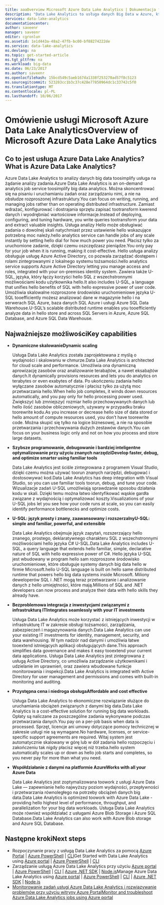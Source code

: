 ```yaml
---
title: aaaOverview Microsoft Azure Data Lake Analytics | Dokumentacja firmy Microsoft
description: "Data Lake Analytics to usługa danych Big Data w Azure, który umożliwia toodrive danych firmy przy użyciu danych uzyskanych z danych w chmurze hello, niezależnie od rozmiaru lub w których jest."
services: data-lake-analytics
documentationcenter: 
author: saveenr
manager: saveenr
editor: cgronlun
ms.assetid: 1e1d443a-48a2-47fb-bc00-bf88274222de
ms.service: data-lake-analytics
ms.devlang: na
ms.topic: get-started-article
ms.tgt_pltfrm: na
ms.workload: big-data
ms.date: 06/23/2017
ms.author: saveenr
ms.openlocfilehash: 15bcd549c5aeb167da1338f253270ad57f8c5123
ms.sourcegitcommit: 523283cc1b3c37c428e77850964dc1c33742c5f0
ms.translationtype: MT
ms.contentlocale: pl-PL
ms.lasthandoff: 10/06/2017
---
```

# <a name="overview-of-microsoft-azure-data-lake-analytics"></a><span data-ttu-id="2e82b-103">Omówienie usługi Microsoft Azure Data Lake Analytics</span><span class="sxs-lookup"><span data-stu-id="2e82b-103">Overview of Microsoft Azure Data Lake Analytics</span></span>
## <a name="what-is-azure-data-lake-analytics"></a><span data-ttu-id="2e82b-104">Co to jest usługa Azure Data Lake Analytics?</span><span class="sxs-lookup"><span data-stu-id="2e82b-104">What is Azure Data Lake Analytics?</span></span>
<span data-ttu-id="2e82b-105">Azure Data Lake Analytics to analizy danych big data toosimplify usługa na żądanie analizy zadania.</span><span class="sxs-lookup"><span data-stu-id="2e82b-105">Azure Data Lake Analytics is an on-demand analytics job service toosimplify big data analytics.</span></span> <span data-ttu-id="2e82b-106">Można skoncentrować się na pisaniu i uruchamianiu zadań oraz zarządzaniu nimi, a nie na obsłudze rozproszonej infrastruktury.</span><span class="sxs-lookup"><span data-stu-id="2e82b-106">You can focus on writing, running, and managing jobs rather than on operating distributed infrastructure.</span></span> <span data-ttu-id="2e82b-107">Zamiast wdrażać, konfigurować i dostrajania sprzętu zapisać tootransform kwerend danych i wyodrębniać wartościowe informacje.</span><span class="sxs-lookup"><span data-stu-id="2e82b-107">Instead of deploying, configuring, and tuning hardware, you write queries tootransform your data and extract valuable insights.</span></span> <span data-ttu-id="2e82b-108">Usługa analizy Hello może obsługiwać zadania o dowolnej skali natychmiast przez ustawienie hello wskazujące potrzebną moc należy.</span><span class="sxs-lookup"><span data-stu-id="2e82b-108">hello analytics service can handle jobs of any scale instantly by setting hello dial for how much power you need.</span></span> <span data-ttu-id="2e82b-109">Płacisz tylko za uruchomione zadanie, dzięki czemu oszczędzasz pieniądze.</span><span class="sxs-lookup"><span data-stu-id="2e82b-109">You only pay for your job when it is running, making it cost-effective.</span></span> <span data-ttu-id="2e82b-110">Hello usługa analizy obsługuje usługę Azure Active Directory, co pozwala zarządzać dostępem i rolami zintegrowanymi z lokalnego systemu tożsamości.</span><span class="sxs-lookup"><span data-stu-id="2e82b-110">hello analytics service supports Azure Active Directory letting you manage access and roles, integrated with your on-premises identity system.</span></span> <span data-ttu-id="2e82b-111">Zawiera także U-SQL, języka, który łączy korzyści hello SQL z wszechstronnymi możliwościami kodu użytkownika hello.</span><span class="sxs-lookup"><span data-stu-id="2e82b-111">It also includes U-SQL, a language that unifies hello benefits of SQL with hello expressive power of user code.</span></span> <span data-ttu-id="2e82b-112">Umożliwia skalowalne rozproszone środowisko uruchomieniowe języka U-SQL tooefficiently możesz analizować dane w magazynie hello i na serwerach SQL Azure, baza danych SQL Azure i usługi Azure SQL Data Warehouse.</span><span class="sxs-lookup"><span data-stu-id="2e82b-112">U-SQL’s scalable distributed runtime enables you tooefficiently analyze data in hello store and across SQL Servers in Azure, Azure SQL Database, and Azure SQL Data Warehouse.</span></span>

## <a name="key-capabilities"></a><span data-ttu-id="2e82b-113">Najważniejsze możliwości</span><span class="sxs-lookup"><span data-stu-id="2e82b-113">Key capabilities</span></span>
* <span data-ttu-id="2e82b-114">**Dynamiczne skalowanie**</span><span class="sxs-lookup"><span data-stu-id="2e82b-114">**Dynamic scaling**</span></span>
  
    <span data-ttu-id="2e82b-115">Usługa Data Lake Analytics została zaprojektowana z myślą o wydajności i skalowaniu w chmurze.</span><span class="sxs-lookup"><span data-stu-id="2e82b-115">Data Lake Analytics is architected for cloud scale and performance.</span></span>  <span data-ttu-id="2e82b-116">Umożliwia ona dynamiczną aprowizację zasobów oraz analizowanie terabajtów, a nawet eksabajtów danych.</span><span class="sxs-lookup"><span data-stu-id="2e82b-116">It dynamically provisions resources and lets you do analytics on terabytes or even exabytes of data.</span></span> <span data-ttu-id="2e82b-117">Po ukończeniu zadania hello wyłączane zasobów automatycznie i płacisz tylko za użytą moc przetwarzania hello.</span><span class="sxs-lookup"><span data-stu-id="2e82b-117">When hello job completes, it winds down resources automatically, and you pay only for hello processing power used.</span></span> <span data-ttu-id="2e82b-118">Zwiększyć lub zmniejszyć rozmiar hello przechowywanych danych lub hello ilość zasobów obliczeniowych, używany w przypadku braku toorewrite kodu.</span><span class="sxs-lookup"><span data-stu-id="2e82b-118">As you increase or decrease hello size of data stored or hello amount of compute resources used, you don’t have toorewrite code.</span></span> <span data-ttu-id="2e82b-119">Można skupić się tylko na logice biznesowej, a nie na sposobie przetwarzania i przechowywania dużych zestawów danych.</span><span class="sxs-lookup"><span data-stu-id="2e82b-119">You can focus on your business logic only and not on how you process and store large datasets.</span></span>
* <span data-ttu-id="2e82b-120">**Szybsze programowanie, debugowanie i bardziej inteligentne optymalizowanie przy użyciu znanych narzędzi**</span><span class="sxs-lookup"><span data-stu-id="2e82b-120">**Develop faster, debug, and optimize smarter using familiar tools**</span></span>
  
    <span data-ttu-id="2e82b-121">Data Lake Analytics jest ściśle zintegrowana z programem Visual Studio, dzięki czemu można używać toorun znanych narzędzi, debugować i dostosowywać kod.</span><span class="sxs-lookup"><span data-stu-id="2e82b-121">Data Lake Analytics has deep integration with Visual Studio, so you can use familiar tools toorun, debug, and tune your code.</span></span> <span data-ttu-id="2e82b-122">Wizualizacje zadań U-SQL umożliwiają sprawdzanie sposobu działania kodu w skali. Dzięki temu można łatwo identyfikować wąskie gardła związane z wydajnością i optymalizować koszty.</span><span class="sxs-lookup"><span data-stu-id="2e82b-122">Visualizations of your U-SQL jobs let you see how your code runs at scale, so you can easily identify performance bottlenecks and optimize costs.</span></span>
* <span data-ttu-id="2e82b-123">**U-SQL: język prosty i znany, zaawansowany i rozszerzalny**</span><span class="sxs-lookup"><span data-stu-id="2e82b-123">**U-SQL: simple and familiar, powerful, and extensible**</span></span>
  
    <span data-ttu-id="2e82b-124">Data Lake Analytics obejmuje język zapytań, rozszerzający hello znanego, prostego, deklaratywnego charakteru SQL z wszechstronnymi możliwościami hello języka C# U-SQL.</span><span class="sxs-lookup"><span data-stu-id="2e82b-124">Data Lake Analytics includes U-SQL, a query language that extends hello familiar, simple, declarative nature of SQL with hello expressive power of C#.</span></span> <span data-ttu-id="2e82b-125">Hello języka U-SQL jest wbudowany w program hello sam rozproszone środowisko uruchomieniowe, które obsługuje systemy danych big data hello w firmie Microsoft.</span><span class="sxs-lookup"><span data-stu-id="2e82b-125">hello U-SQL language is built on hello same distributed runtime that powers hello big data systems inside Microsoft.</span></span> <span data-ttu-id="2e82b-126">Miliony deweloperów SQL i .NET mogą teraz przetwarzanie i analizowanie danych z hello umiejętności, które mają.</span><span class="sxs-lookup"><span data-stu-id="2e82b-126">Millions of SQL and .NET developers can now process and analyze their data with hello skills they already have.</span></span>
* <span data-ttu-id="2e82b-127">**Bezproblemowa integracja z inwestycjami związanymi z infrastrukturą IT**</span><span class="sxs-lookup"><span data-stu-id="2e82b-127">**Integrates seamlessly with your IT investments**</span></span>
  
    <span data-ttu-id="2e82b-128">Usługa Data Lake Analytics może korzystać z istniejących inwestycji w infrastrukturę IT w zakresie obsługi tożsamości, zarządzania, zabezpieczeń i magazynowania danych.</span><span class="sxs-lookup"><span data-stu-id="2e82b-128">Data Lake Analytics can use your existing IT investments for identity, management, security, and data warehousing.</span></span> <span data-ttu-id="2e82b-129">W tym nadzór nad danymi i umożliwia łatwe tooextend istniejących aplikacji obsługujących dane.</span><span class="sxs-lookup"><span data-stu-id="2e82b-129">This approach simplifies data governance and makes it easy tooextend your current data applications.</span></span> <span data-ttu-id="2e82b-130">Usługa Data Lake Analytics jest zintegrowana z usługą Active Directory, co umożliwia zarządzanie użytkownikami i udzielanie im uprawnień, oraz zawiera wbudowane funkcje monitorowania i inspekcji.</span><span class="sxs-lookup"><span data-stu-id="2e82b-130">Data Lake Analytics is integrated with Active Directory for user management and permissions and comes with built-in monitoring and auditing.</span></span>
* <span data-ttu-id="2e82b-131">**Przystępna cena i niedroga obsługa**</span><span class="sxs-lookup"><span data-stu-id="2e82b-131">**Affordable and cost effective**</span></span>
  
    <span data-ttu-id="2e82b-132">Usługa Data Lake Analytics to ekonomiczne rozwiązanie służące do uruchamiania obciążeń związanych z danymi big data.</span><span class="sxs-lookup"><span data-stu-id="2e82b-132">Data Lake Analytics is a cost-effective solution for running big data workloads.</span></span> <span data-ttu-id="2e82b-133">Opłaty są naliczane za poszczególne zadania wykonywane podczas przetwarzania danych.</span><span class="sxs-lookup"><span data-stu-id="2e82b-133">You pay on a per-job basis when data is processed.</span></span> <span data-ttu-id="2e82b-134">Sprzęt, licencje ani umowy dotyczące pomocy technicznej w zakresie usługi nie są wymagane.</span><span class="sxs-lookup"><span data-stu-id="2e82b-134">No hardware, licenses, or service-specific support agreements are required.</span></span> <span data-ttu-id="2e82b-135">Witaj system jest automatycznie skalowany w górę lub w dół zadania hello rozpoczęciu i zakończeniu tak nigdy płacisz więcej niż trzeba.</span><span class="sxs-lookup"><span data-stu-id="2e82b-135">hello system automatically scales up or down as hello job starts and completes, so you never pay for more than what you need.</span></span>
* <span data-ttu-id="2e82b-136">**Współdziałanie z danymi na platformie Azure**</span><span class="sxs-lookup"><span data-stu-id="2e82b-136">**Works with all your Azure Data**</span></span>
  
    <span data-ttu-id="2e82b-137">Data Lake Analytics jest zoptymalizowana toowork z usługi Azure Data Lake — zapewnianie hello najwyższy poziom wydajności, przepływności i przetwarzania równoległego na potrzeby obciążeń danych big data.</span><span class="sxs-lookup"><span data-stu-id="2e82b-137">Data Lake Analytics is optimized toowork with Azure Data Lake - providing hello highest level of performance, throughput, and parallelization for your big data workloads.</span></span>  <span data-ttu-id="2e82b-138">Usługa Data Lake Analytics może również współdziałać z usługami Azure Blob Storage i Azure SQL Database.</span><span class="sxs-lookup"><span data-stu-id="2e82b-138">Data Lake Analytics can also work with Azure Blob storage and Azure SQL Database.</span></span>

## <a name="next-steps"></a><span data-ttu-id="2e82b-139">Następne kroki</span><span class="sxs-lookup"><span data-stu-id="2e82b-139">Next steps</span></span>
 
  * <span data-ttu-id="2e82b-140">Rozpoczynanie pracy z usługą Data Lake Analytics za pomocą [Azure Portal](data-lake-analytics-get-started-portal.md) | [Azure PowerShell](data-lake-analytics-get-started-powershell.md) | [CLI](data-lake-analytics-get-started-cli2.md)</span><span class="sxs-lookup"><span data-stu-id="2e82b-140">Get Started with Data Lake Analytics using [Azure portal](data-lake-analytics-get-started-portal.md) | [Azure PowerShell](data-lake-analytics-get-started-powershell.md) | [CLI](data-lake-analytics-get-started-cli2.md)</span></span>
  * <span data-ttu-id="2e82b-141">Zarządzanie usługą Azure Data Lake Analytics przy użyciu [Azure portal](data-lake-analytics-manage-use-portal.md) | [Azure PowerShell](data-lake-analytics-manage-use-powershell.md) | [CLI](data-lake-analytics-manage-use-cli.md) | [Azure .NET SDK](data-lake-analytics-manage-use-dotnet-sdk.md) | [Node.js](data-lake-analytics-manage-use-nodejs.md)</span><span class="sxs-lookup"><span data-stu-id="2e82b-141">Manage Azure Data Lake Analytics using [Azure portal](data-lake-analytics-manage-use-portal.md) | [Azure PowerShell](data-lake-analytics-manage-use-powershell.md) | [CLI](data-lake-analytics-manage-use-cli.md) | [Azure .NET SDK](data-lake-analytics-manage-use-dotnet-sdk.md) | [Node.js](data-lake-analytics-manage-use-nodejs.md)</span></span>
  * [<span data-ttu-id="2e82b-142">Monitorowanie zadań usługi Azure Data Lake Analytics i rozwiązywanie problemów przy użyciu witryny Azure Portal</span><span class="sxs-lookup"><span data-stu-id="2e82b-142">Monitor and troubleshoot Azure Data Lake Analytics jobs using Azure portal</span></span>](data-lake-analytics-monitor-and-troubleshoot-jobs-tutorial.md) 
